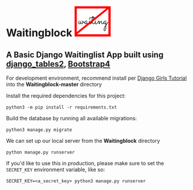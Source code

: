 # Waitingblock          ![alt text](https://github.com/Waitingblock/Waitingblock/blob/master/waitingblock.svg)
## A Basic Django Waitinglist App built using [django_tables2](https://github.com/jieter/django-tables2), [Bootstrap4](https://getbootstrap.com/)

For development environment, recommend install per [Django Girls Tutorial](https://tutorial.djangogirls.org/en/django_installation/) into the **Waitingblock-master** directory

Install the required dependencies for this project:

```
python3 -m pip install -r requirements.txt
```

Build the database by running all available migrations:

```
python3 manage.py migrate
```

We can set up our local server from the **Waitingblock** directory
```
python manage.py runserver
```

If you'd like to use this in production, please make sure to set the `SECRET_KEY` environment variable, like so:

```
SECRET_KEY=<a_secret_key> python3 manage.py runserver
```
